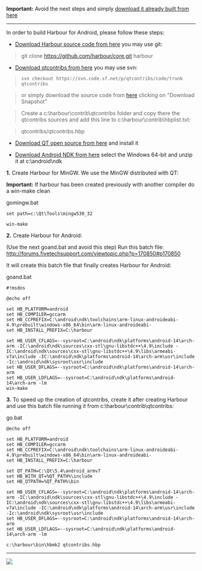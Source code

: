 **Important:** Avoid the next steps and simply [download it already built from here](https://github.com/FiveTechSoft/fivetouch/blob/master/Harbour%20for%20Android/Harbour_for_Android_with_QT_and_Scintilla_libs.zip)

***

In order to build Harbour for Android, please follow these steps:

   * [Download Harbour source code from here](https://github.com/harbour/core) you may use git:

   >git clone https://github.com/harbour/core.git harbour

   * [Download qtcontribs from here](https://sourceforge.net/projects/qtcontribs) you may use svn:

   >```
   >svn checkout https://svn.code.sf.net/p/qtcontribs/code/trunk qtcontribs
   >```

   >or simply download the source code from [here](https://sourceforge.net/p/qtcontribs/code/HEAD/tree/) clicking on "Download Snapshot"

   >Create a c:\harbour\contrib\qtcontribs folder and copy there the qtcontribs sources and
   >add this line to c:\harbour\contrib\hbplist.txt:

   > qtcontribs/qtcontribs.hbp

   * [Download QT open source from here](https://www.qt.io/download) and install it

   * [Download Android NDK from here](https://developer.android.com/ndk/downloads/index.html) select the Windows 64-bit
and unzip it at c:\android\ndk 

**1.** Create Harbour for MinGW. We use the MinGW distributed with QT:

**Important:** If harbour has been created previously with another compiler
do a win-make clean

gomingw.bat
```
set path=c:\Qt\Tools\mingw530_32

win-make
```

**2.** Create Harbour for Android:

(Use the next goand.bat and avoid this step) Run this batch file: http://forums.fivetechsupport.com/viewtopic.php?p=170850#p170850

It will create this batch file that finally creates Harbour for Android:

goand.bat
```
#!msdos

@echo off

set HB_PLATFORM=android
set HB_COMPILER=gccarm
set HB_CCPREFIX=C:\android\ndk\toolchains\arm-linux-androideabi-4.9\prebuilt\windows-x86_64\bin\arm-linux-androideabi-
set HB_INSTALL_PREFIX=C:\harbour

set HB_USER_CFLAGS=--sysroot=C:\android\ndk\platforms\android-14\arch-arm -IC:\android\ndk\sources\cxx-stl\gnu-libstdc++\4.9\include -IC:\android\ndk\sources\cxx-stl\gnu-libstdc++\4.9\libs\armeabi-v7a\include -IC:\android\ndk\platforms\android-14\arch-arm\usr\include -Ic:\android\ndk\sysroot\usr\include
set HB_USER_DFLAGS=--sysroot=C:\android\ndk\platforms\android-14\arch-arm
set HB_USER_LDFLAGS=--sysroot=C:\android\ndk\platforms\android-14\arch-arm -lm
win-make
```

**3.** To speed up the creation of qtcontribs, create it after creating Harbour and use this batch file
running it from c:\harbour\contrib\qtcontribs:

go.bat
```
@echo off

set HB_PLATFORM=android
set HB_COMPILER=gccarm
set HB_CCPREFIX=C:\android\ndk\toolchains\arm-linux-androideabi-4.9\prebuilt\windows-x86_64\bin\arm-linux-androideabi-
set HB_INSTALL_PREFIX=C:\harbour

set QT_PATH=C:\Qt\5.4\android_armv7
set HB_WITH_QT=%QT_PATH%\include
set HB_QTPATH=%QT_PATH%\bin

set HB_USER_CFLAGS=--sysroot=C:\android\ndk\platforms\android-14\arch-arm -IC:\android\ndk\sources\cxx-stl\gnu-libstdc++\4.9\include -IC:\android\ndk\sources\cxx-stl\gnu-libstdc++\4.9\libs\armeabi-v7a\include -IC:\android\ndk\platforms\android-14\arch-arm\usr\include -Ic:\android\ndk\sysroot\usr\include
set HB_USER_DFLAGS=--sysroot=C:\android\ndk\platforms\android-14\arch-arm
set HB_USER_LDFLAGS=--sysroot=C:\android\ndk\platforms\android-14\arch-arm -lm

c:\harbour\bin\hbmk2 qtcontribs.hbp
```

***
[![](https://bitbucket.org/fivetech/screenshots/downloads/harbour.jpg)](https://github.com/harbour/core "The Harbour Project")